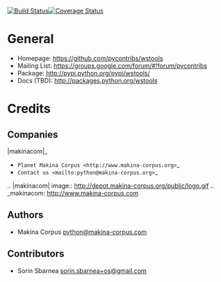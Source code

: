 [![Build Status](https://travis-ci.org/kartoch/wstools.svg?branch=master)](https://travis-ci.org/kartoch/wstools)[![Coverage Status](https://img.shields.io/coveralls/kartoch/wstools.svg)](https://coveralls.io/r/kartoch/wstools?branch=master)

General
========
- Homepage:	https://github.com/pycontribs/wstools
- Mailing List:	https://groups.google.com/forum/#!forum/pycontribs
- Package:	http://pypi.python.org/pypi/wstools/
- Docs (TBD):	http://packages.python.org/wstools

Credits
========
Companies
---------
|makinacom|_

  * `Planet Makina Corpus <http://www.makina-corpus.org>`_
  * `Contact us <mailto:python@makina-corpus.org>`_

.. |makinacom| image:: http://depot.makina-corpus.org/public/logo.gif
.. _makinacom:  http://www.makina-corpus.com

Authors
------------

- Makina Corpus <python@makina-corpus.com>

Contributors
-----------------
- Sorin Sbarnea <sorin.sbarnea+os@gmail.com>

